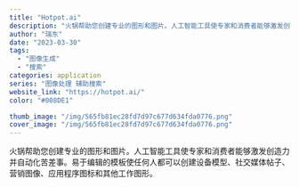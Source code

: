 ```yaml
---
title: "Hotpot.ai"
description: "火锅帮助您创建专业的图形和图片。人工智能工具使专家和消费者能够激发创造力并自动化苦差事。易于编辑的模板使任何人都可以创建"
author: "瑞东"
date: "2023-03-30"
tags:
  - "图像生成"
  - "搜索"
categories: application
series: "图像处理 辅助搜索"
website_link: "https://hotpot.ai/"
color: "#008DE1"

thumb_image: "/img/565fb81ec28fd7d97c677d634fda0776.png"
cover_image: "/img/565fb81ec28fd7d97c677d634fda0776.png"
---
```


火锅帮助您创建专业的图形和图片。人工智能工具使专家和消费者能够激发创造力并自动化苦差事。易于编辑的模板使任何人都可以创建设备模型、社交媒体帖子、营销图像、应用程序图标和其他工作图形。